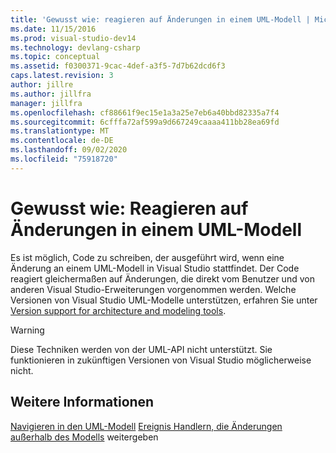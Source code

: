 ```yaml
---
title: 'Gewusst wie: reagieren auf Änderungen in einem UML-Modell | Microsoft-Dokumentation'
ms.date: 11/15/2016
ms.prod: visual-studio-dev14
ms.technology: devlang-csharp
ms.topic: conceptual
ms.assetid: f0300371-9cac-4def-a3f5-7d7b62dcd6f3
caps.latest.revision: 3
author: jillre
ms.author: jillfra
manager: jillfra
ms.openlocfilehash: cf88661f9ec15e1a3a25e7eb6a40bbd82335a7f4
ms.sourcegitcommit: 6cfffa72af599a9d667249caaaa411bb28ea69fd
ms.translationtype: MT
ms.contentlocale: de-DE
ms.lasthandoff: 09/02/2020
ms.locfileid: "75918720"
---
```

# <a name="how-to-respond-to-changes-in-a-uml-model"></a>Gewusst wie: Reagieren auf Änderungen in einem UML-Modell
Es ist möglich, Code zu schreiben, der ausgeführt wird, wenn eine Änderung an einem UML-Modell in Visual Studio stattfindet. Der Code reagiert gleichermaßen auf Änderungen, die direkt vom Benutzer und von anderen Visual Studio-Erweiterungen vorgenommen werden. Welche Versionen von Visual Studio UML-Modelle unterstützen, erfahren Sie unter [Version support for architecture and modeling tools](../modeling/what-s-new-for-design-in-visual-studio.md#VersionSupport).

> [!WARNING]
> Diese Techniken werden von der UML-API nicht unterstützt. Sie funktionieren in zukünftigen Versionen von Visual Studio möglicherweise nicht.

## <a name="see-also"></a>Weitere Informationen
 [Navigieren in den UML-Modell](../modeling/navigate-the-uml-model.md) [Ereignis Handlern, die Änderungen außerhalb des Modells](../modeling/event-handlers-propagate-changes-outside-the-model.md) weitergeben
 